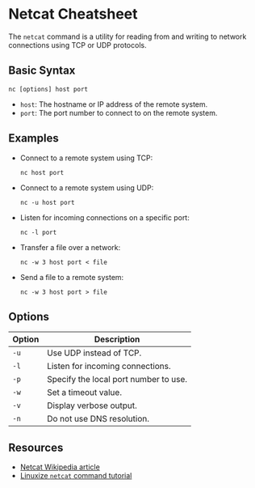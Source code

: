 # Netcat Cheatsheet

The `netcat` command is a utility for reading from and writing to network connections using TCP or UDP protocols.

## Basic Syntax

```
nc [options] host port
```

- `host`: The hostname or IP address of the remote system.
- `port`: The port number to connect to on the remote system.

## Examples

- Connect to a remote system using TCP:

  ```
  nc host port
  ```

- Connect to a remote system using UDP:

  ```
  nc -u host port
  ```

- Listen for incoming connections on a specific port:

  ```
  nc -l port
  ```

- Transfer a file over a network:

  ```
  nc -w 3 host port < file
  ```

- Send a file to a remote system:

  ```
  nc -w 3 host port > file
  ```

## Options

| Option | Description |
| ------ | ----------- |
| `-u` | Use UDP instead of TCP. |
| `-l` | Listen for incoming connections. |
| `-p` | Specify the local port number to use. |
| `-w` | Set a timeout value. |
| `-v` | Display verbose output. |
| `-n` | Do not use DNS resolution. |

## Resources

- [Netcat Wikipedia article](https://en.wikipedia.org/wiki/Netcat)
- [Linuxize `netcat` command tutorial](https://linuxize.com/post/netcat-nc-command-with-examples/)
